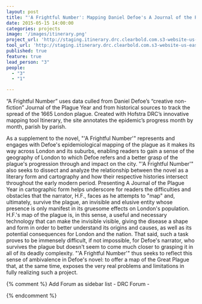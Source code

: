 ```yaml
---
layout: post
title: "'A Frightful Number': Mapping Daniel Defoe's A Journal of the Plague Year"
date: 2015-05-15 14:00:00
categories: projects
image: '/images/itinerary.png'
project_url: 'http://staging.itinerary.drc.clearbold.com.s3-website-us-east-1.amazonaws.com'
tool_url: 'http://staging.itinerary.drc.clearbold.com.s3-website-us-east-1.amazonaws.com'
published: true
feature: true
lead_person: "3"
people:
  - "3"
  - "1"

---
```


“A Frightful Number” uses data culled from Daniel Defoe’s “creative non-fiction” Journal of the Plague Year and from historical sources to track the spread of the 1665 London plague.  Created with Hofstra DRC’s innovative mapping tool Itinerary, the site annotates the epidemic’s progress month by month, parish by parish.

<!--more-->

<!-- 
'A Frightful Number': Mapping Daniel Defoe's A Journal of the Plague Year offers students of literature and fellow scholars a different way of reading and experiencing Defoe's novel, one that places his narration of the Great Plague of London (1664-1665) within the broader history of cartography during the late seventeenth and early eighteenth centuries.
 -->

As a supplement to the novel, "'A Frightful Number'" represents and engages with Defoe's epidemiological mapping of the plague as it makes its way across London and its suburbs, enabling readers to gain a sense of the geography of London to which Defoe refers and a better grasp of the plague's progression through and impact on the city. "'A Frightful Number'" also seeks to dissect and analyze the relationship between the novel as a literary form and cartography and how their respective histories intersect throughout the early modern period. Presenting A Journal of the Plague Year in cartographic form helps underscore for readers the difficulties and obstacles that the narrator, H.F., faces as he attempts to "map" and, ultimately, survive the plague, an invisible and elusive entity whose presence is only manifest in its gruesome effects on London's population. H.F.'s map of the plague is, in this sense, a useful and necessary technology that can make the invisible visible, giving the disease a shape and form in order to better understand its origins and causes, as well as its potential consequences for London and the nation. That said, such a task proves to be immensely difficult, if not impossible, for Defoe's narrator, who survives the plague but doesn't seem to come much closer to grasping it in all of its deadly complexity. "'A Frightful Number'" thus seeks to reflect this sense of ambivalence in Defoe's novel: to offer a map of the Great Plague that, at the same time, exposes the very real problems and limitations in fully realizing such a project.

<style type="text/css">
.post-image {
	background-position: center 0px;
}	
</style>

{% comment %}
Add Forum as sidebar list
	- DRC Forum
	- 

{% endcomment %}